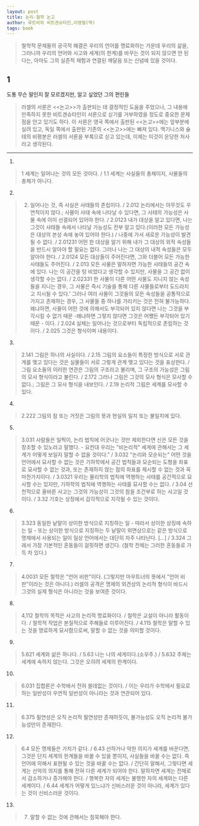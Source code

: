 ```yaml
---
layout: post
title: 논리-철학 논고
author: 루트비히 비트겐슈타인,이영철(역)
tags: book
---
```


> 철학적 문제들의 궁극적 해결은 우리의 언어를 명료화하는 가운데 우리의 삶을, 그러니까 우리의 언어와 사고와 세계(의 한계)를 바꾸는 것이 되지 않으면 안 된다는, 아마도 그의 실존적 체험과 연결된 깨달음 또는 신념에 있을 것이다.

## 1
도통 무슨 말인지 잘 모르겠지만, 알고 싶었던 그의 편린들

> 러셀의 서론은 <<논고>>가 출판되는 데 결정적인 도움을 주었으나, 그 내용에 만족하지 못한 비트겐슈타인이 서론으로 싣기를 거부하였을 정도로 중요한 문제점을 안고 있기도 하다. 이 서론은 영국 쪽에서 출판된 <<논고>>에는 앞부분에 실려 있고, 독일 쪽에서 출판된 기존의 <<논고>>에는 빠져 있다. 맥기니스와 슐테의 비평본은 러셀의 서론을 부록으로 싣고 있는데, 이제는 이것이 온당한 처사라고 생각된다.

- - -

1. 
> 1 세계는 일어나는 것의 모든 것이다. / 1.1 세계는 사실들의 총체이지, 사물들의 총체가 아니다.
 
2. 
> 2. 일어나는 것, 즉 사실은 사태들의 존립이다. / 2.012 논리에서는 아무것도 우연적이지 않다.; 사물이 사태 속에 나타날 수 있다면, 그 사태의 가능성은 사물 속에 이미 선결되어 있어야 한다. / 2.0123 내가 대상을 알고 있다면, 나는 그것이 사태들 속에서 나타날 가능성도 전부 알고 있다.(이러한 모든 가능성은 대상의 본성 속에 놓여 있어야 한다.) /  나중에 가서 새로운 가능성이 발견될 수 없다. / 2.01231 어떤 한 대상을 알기 위해 내가 그 대상의 외적 속성들을 반드시 알아야 할 필요는 없다. 그러나 나는 그 대상의 내적 속성들은 모두 알아야 한다. / 2.0124 모든 대상들이 주어진다면, 그와 더블어 모든 가능한 사태들도 주어진다. / 2.013 모든 사물은 말하자면 가능한 사태들의 공간 속에 있다. 나는 이 공간을 텅 비었다고 생각할 수 있지만, 사물을 그 공간 없이 생각할 수는 없다. / 2.02331 한 사물이 다른 어떤 사물도 지니지 않는 속성들을 지니는 경우, 그 사물은 즉시 기술을 통해 다른 사물들로부터 도드라지고 지시될 수 있다.' 그러나 여러 사물이 그것들의 모든 속성들을 공통적으로 가지고 존재하는 경우, 그 사물들 중 하나를 가리키는 것은 전혀 불가능하다. 왜냐하면, 사물이 어떤 것에 의해서도 부각되어 있지 않다면 나는 그것을 부각시킬 수 없기 때문 -왜냐하면 그렇지 않다면 그것은 어쨌든 부각되어 있기 때문 - 이다. / 2.024 실체는 일어나는 것으로부터 독립적으로 존립하는 것이다. / 2.025 그것은 형식이며 내용이다.

3. 
> 2.141 그림은 하나의 사실이다. / 2.15 그림의 요소들이 특정한 방식으로 서로 관게를 맺고 있다는 것은 실물들이 서로 그렇게 관계 맺고 있다는 것을 표상한다. / 그림 요소들의 이러한 연관은 그림의 구조라고 불리며, 그 구조의 가능성은 그림의 모사 형식이라고 불린다. / 2.172 그러나 그림은 그것의 모사 형식은 모사할 수 없다.; 그림은 그 모사 형식을 내보인다. / 2.19 논리적 그림은 세계를 모사할 수 있다.

4. 
> 2.222 그림의 참 또는 거짓은 그림의 뜻과 현실의 일치 또는 불일치에 있다.

5. 
> 3.031 사람들은 일찍이, 논리 법칙에 어긋나는 것만 제외한다면 신은 모든 것을 창조할 수 있노라고 말했다. - 요컨대 우리는 "비논리적" 세게에 관해서는 그 세계가 어떻게 보일지 말할 수 없을 것이다." / 3.032 "논리와 모순되는" 어떤 것을 언어에서 묘사할 수 없는 것은 기하학에서 공간 법칙들과 모순되는 도형을 좌표로 묘사할 수 없는 것과, 또는 존재하지 않는 점의 좌표를 제시할 수 없는 것과 꼭 마찬가지이다. / 3.0321 우리는 물리학의 법칙에 역행하는 사태를 공간적으로 묘사할 수는 있지만, 기하학의 법칙에 역행하는 사태를 묘사할 수는 없다. / 3.04 선천적으로 올바른 사고는 그것의 가능성이 그것의 참을 조건부로 하는 사고일 것이다. / 3.32 기호는 상징에서 감각적으로 지각될 수 있는 것이다.
 
6. 
> 3.323 동일한 낱말이 상이한 방식으로 지칭하는 일 - 따라서 상이한 상징에 속하는 일 - 또는 상이한 방식으로 지칭하는 두 낱말이 외면상으로는 같은 방식으로 명제에서 사용되는 일이 일상 언어에서는 대단히 자주 나타난다. [...] / 3.324 그래서 가장 기본적인 혼동들이 걸핏하면 생긴다. (철학 전체는 그러한 혼동들로 가득 차 있다.)

7. 
> 4.0031 모든 철학은 "언어 비판"이다. (그렇지만 마우트너의 뜻에서 "언어 비판"이라는 것은 아니다.) 러셀의 공격은 명제의 외견상의 논리적 형식이 바드시 그것의 실제 형식은 아니라는 것을 보여준 것이다.

8. 
> 4,112 철학의 목적은 사고의 논리적 명료화이다. / 철학은 교설이 아니라 활동이다. / 철학적 작업은 본질적으로 주해들로 이루어진다. / 4.115 철학은 말할 수 있는 것을 명료하게 묘사함으로써, 말할 수 없는 것을 의미할 것이다.

9. 
> 5.621 세계와 삶은 하나다. / 5.63 나는 나의 세게이다.(소우주.) / 5.632 주체는 세계에 속하지 않는다. 그것은 오히려 세계의 한계이다.

10. 
> 6.031 집합론은 수학에서 전혀 쓸데없는 것이다. / 이는 우리가 수학에서 필요로 하는 일반성이 우연적 일반성이 아니라는 것과 연관되어 있다.

11. 
> 6.375 필연성은 오직 논리적 필연성만 존재하듯이, 불가능성도 오직 논리적 불가능성만이 존재한다.

12. 
> 6.4 모든 명제들은 가치가 같다. / 6.43 선하거나 악한 의지가 세계를 바꾼다면, 그것은 단지 세계의 한계들을 바꿀 수 있을 뿐이지, 사실들을 바꿀 수는 없다. 즉 언어에 의해서 표현될 수 있는 것을 바꿀 수는 없다. / 간단히 말해서, 그렇다면 세게는 선악의 의지를 통해 전혀 다른 세계가 되어야 한다. 말하자면 세계는 전체로서 감소하거나 증가해야 한다. / 
행복한 자의 세게는 불행한 자의 세계와는 다른 세계이다. / 6.44 세계가 어떻게 있느냐가 신비스러운 것이 아니라, 세계가 있다는 것이 신비스러운 것이다.

13. 
> 7. 말할 수 없는 것에 관해서는 침묵해야 한다.

 

